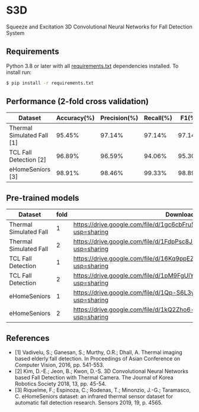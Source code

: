 # S3D
Squeeze and Excitation 3D Convolutional Neural Networks for Fall Detection System

## Requirements
Python 3.8 or later with all [requirements.txt](https://github.com/baek2sm/S3D/blob/master/requirements.txt) dependencies installed. To install run:
```bash
$ pip install -r requirements.txt
```

## Performance (2-fold cross validation)
  Dataset|Accuracy(%)|Precision(%)|Recall(%)|F1(%)
  -----|--|--|--|--
  Thermal Simulated Fall [1]|95.45%|97.14%|97.14%|97.14%
  TCL Fall Detection [2]|96.89%|96.59%|94.06%|95.30%
  eHomeSeniors [3]|98.91%|98.46%|99.33%|98.89%

## Pre-trained models
  Dataset|fold|Download link
  --|-|-----
  Thermal Simulated Fall|1|https://drive.google.com/file/d/1gc6cbFru5ALWUkt66cFNieDUFhVA69K4/view?usp=sharing
  Thermal Simulated Fall|2|https://drive.google.com/file/d/1FdpPsc8J10qalajITnyDndD9XN2L6Q_z/view?usp=sharing
  TCL Fall Detection|1|https://drive.google.com/file/d/16Kq9ppEZJzIrVtkZR-6ep1Td67HAaqXb/view?usp=sharing
  TCL Fall Detection|2|https://drive.google.com/file/d/1pM9FgUlYyAlakCYA_jnOrrjm5t0jtPfy/view?usp=sharing
  eHomeSeniors|1|https://drive.google.com/file/d/1Qp-S6L3ycsJrnPySJ1I0FfYEJcxwCuAs/view?usp=sharing
  eHomeSeniors|2|https://drive.google.com/file/d/1kQ2Zho6-c2fQnJ7hIU656r5BpRlsCBPH/view?usp=sharing

## References
- [1] Vadivelu, S.; Ganesan, S.; Murthy, O.R.; Dhall, A. Thermal imaging based elderly fall detection. In Proceedings of Asian Conference on Computer Vision, 2016, pp. 541-553.
- [2] Kim, D.-E.; Jeon, B.; Kwon, D.-S. 3D Convolutional Neural Networks based Fall Detection with Thermal Camera. The Journal of Korea Robotics Society 2018, 13, pp. 45-54.
- [3] Riquelme, F.; Espinoza, C.; Rodenas, T.; Minonzio, J.-G.; Taramasco, C. eHomeSeniors dataset: an infrared thermal sensor dataset for automatic fall detection research. Sensors 2019, 19, p. 4565.
